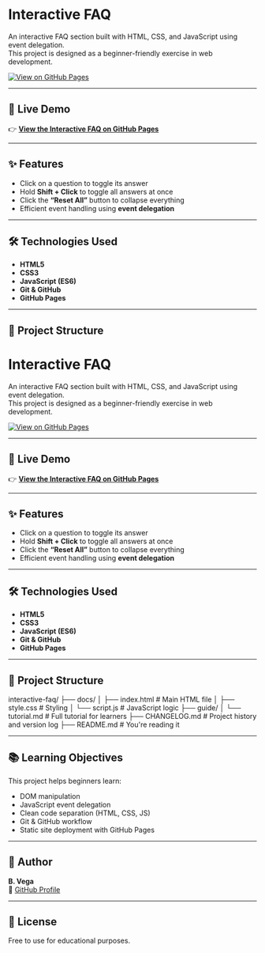 # Interactive FAQ

An interactive FAQ section built with HTML, CSS, and JavaScript using event delegation.  
This project is designed as a beginner-friendly exercise in web development.

[![View on GitHub Pages](https://img.shields.io/badge/Live-Demo-blue?style=flat&logo=github)](https://bvega.github.io/interactive-faq/)

---

## 🚀 Live Demo

👉 **[View the Interactive FAQ on GitHub Pages](https://bvega.github.io/interactive-faq/)**

---

## ✨ Features

- Click on a question to toggle its answer
- Hold **Shift + Click** to toggle all answers at once
- Click the **“Reset All”** button to collapse everything
- Efficient event handling using **event delegation**

---

## 🛠️ Technologies Used

- **HTML5**
- **CSS3**
- **JavaScript (ES6)**
- **Git & GitHub**
- **GitHub Pages**

---

## 📁 Project Structure

# Interactive FAQ

An interactive FAQ section built with HTML, CSS, and JavaScript using event delegation.  
This project is designed as a beginner-friendly exercise in web development.

[![View on GitHub Pages](https://img.shields.io/badge/Live-Demo-blue?style=flat&logo=github)](https://bvega.github.io/interactive-faq/)

---

## 🚀 Live Demo

👉 **[View the Interactive FAQ on GitHub Pages](https://bvega.github.io/interactive-faq/)**

---

## ✨ Features

- Click on a question to toggle its answer
- Hold **Shift + Click** to toggle all answers at once
- Click the **“Reset All”** button to collapse everything
- Efficient event handling using **event delegation**

---

## 🛠️ Technologies Used

- **HTML5**
- **CSS3**
- **JavaScript (ES6)**
- **Git & GitHub**
- **GitHub Pages**

---

## 📁 Project Structure

interactive-faq/
├── docs/
│ ├── index.html # Main HTML file
│ ├── style.css # Styling
│ └── script.js # JavaScript logic
├── guide/
│ └── tutorial.md # Full tutorial for learners
├── CHANGELOG.md # Project history and version log
├── README.md # You're reading it


---

## 📚 Learning Objectives

This project helps beginners learn:
- DOM manipulation
- JavaScript event delegation
- Clean code separation (HTML, CSS, JS)
- Git & GitHub workflow
- Static site deployment with GitHub Pages

---

## 🧠 Author

**B. Vega**  
🔗 [GitHub Profile](https://github.com/bvega)

---

## 📜 License

Free to use for educational purposes.
